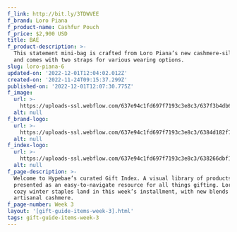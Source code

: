 ```yaml
---
f_link: http://bit.ly/3TDWVEE
f_brand: Loro Piana
f_product-name: Cashfur Pouch
f_price: $2,900 USD
title: BAE
f_product-description: >-
  This statement mini-bag is crafted from Loro Piana’s new cashmere-silk fabric
  and comes with two straps for various wearing options.
slug: loro-piana-6
updated-on: '2022-12-01T12:04:02.012Z'
created-on: '2022-11-24T09:15:37.299Z'
published-on: '2022-12-01T12:07:30.775Z'
f_image:
  url: >-
    https://uploads-ssl.webflow.com/637e94c1fd697f7193c3e8c3/637f3b4db634c7fcf430e8df_02_FAM7118_B2PQ.png
  alt: null
f_brand-logo:
  url: >-
    https://uploads-ssl.webflow.com/637e94c1fd697f7193c3e8c3/6384d182f721d50ee0a1adae_WEEK03_LOROPIANA_INDEXLOGO.png
  alt: null
f_index-logo:
  url: >-
    https://uploads-ssl.webflow.com/637e94c1fd697f7193c3e8c3/638266dbf12be17c9e8238b6_WEEK_06_HYPEBAE_LOROPIANA_LOGO.svg
  alt: null
f_page-description: >-
  Welcome to Hypebae’s curated Gift Index. A visual library of products is
  presented as an easy-to-navigate resource for all things gifting. Loro Piana’s
  cozy winter staples land in this week’s installment, with new blends of its
  artisanal cashmere.
f_page-number: Week 3
layout: '[gift-guide-items-week-3].html'
tags: gift-guide-items-week-3
---
```




